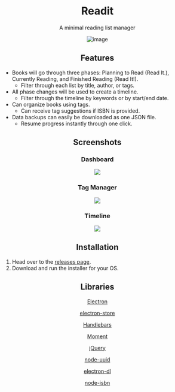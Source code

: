 <h1 align="center">Readit</h1>

<p align="center">A minimal reading list manager</p>

<p align="center">
  <img src="https://i.imgur.com/GnXXSbW.png" alt="image">
</p>

<h2 align="center">Features</h2>

* Books will go through three phases: Planning to Read (Read It.), Currently Reading, and Finished Reading (Read It!).
  * Filter through each list by title, author, or tags.
* All phase changes will be used to create a timeline.
  * Filter through the timeline by keywords or by start/end date.
* Can organize books using tags. 
  * Can receive tag suggestions if ISBN is provided.
* Data backups can easily be downloaded as one JSON file.
  * Resume progress instantly through one click.

<!-- <h2 align="center">Demonstration</h2>

<p align="center">
  <a href="https://www.youtube.com/watch?v=HO3uTBC0Ilo">
    <img src="https://i.imgur.com/CjAIDjN.png">
  </a>
</p> -->

<h2 align="center">Screenshots</h2>

<h3 align="center">Dashboard</h3>

<p align="center">
  <img src="https://i.imgur.com/LiqOzcT.png">
</p>

<h3 align="center">Tag Manager</h3>

<p align="center">
  <img src="https://i.imgur.com/tPvczue.png">
</p>

<h3 align="center">Timeline</h3>

<p align="center">
  <img src="https://i.imgur.com/963Iz4O.png">
</p>

<h2 align="center">Installation</h2>

1. Head over to the <a href="">releases page</a>.
2. Download and run the installer for your OS. 

<h2 align="center">Libraries</h2>

<p align="center">
  <a href="https://electronjs.org/">Electron</a>
</p>
<p align="center">
  <a href="https://github.com/sindresorhus/electron-store">electron-store</a>
</p>
<p align="center">
  <a href="http://handlebarsjs.com/">Handlebars</a>
</p>
<p align="center">
  <a href="https://momentjs.com/">Moment</a>
</p>
<p align="center">
  <a href="https://jquery.com/">jQuery</a>
</p>
<p align="center">
  <a href="https://github.com/kelektiv/node-uuid">node-uuid</a>
</p>
<p align="center">
  <a href="https://github.com/sindresorhus/electron-dl">electron-dl</a>
</p>
<p align="center">
  <a href="https://github.com/palmerabollo/node-isbn">node-isbn</a>
</p>


